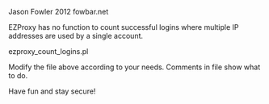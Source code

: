 Jason Fowler
2012
fowbar.net

EZProxy has no function to count successful logins where multiple IP addresses are used by a single account.

ezproxy_count_logins.pl 

Modify the file above according to your needs.  Comments in file show what to do.

Have fun and stay secure!

